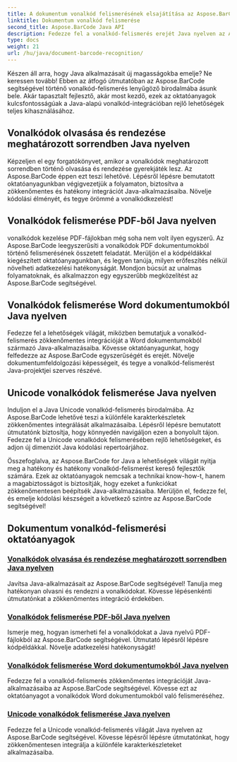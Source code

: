 ```yaml
---
title: A dokumentum vonalkód felismerésének elsajátítása az Aspose.BarCode segítségével
linktitle: Dokumentum vonalkód felismerése
second_title: Aspose.BarCode Java API
description: Fedezze fel a vonalkód-felismerés erejét Java nyelven az Aspose.BarCode segítségével! Tanulja meg a vonalkódok zökkenőmentes integrálását, olvasását és rendezését PDF-ekből, Word-dokumentumokból és Unicode-készletekből.
type: docs
weight: 21
url: /hu/java/document-barcode-recognition/
---
```


Készen áll arra, hogy Java alkalmazásait új magasságokba emelje? Ne keressen tovább! Ebben az átfogó útmutatóban az Aspose.BarCode segítségével történő vonalkód-felismerés lenyűgöző birodalmába ásunk bele. Akár tapasztalt fejlesztő, akár most kezdő, ezek az oktatóanyagok kulcsfontosságúak a Java-alapú vonalkód-integrációban rejlő lehetőségek teljes kihasználásához.

## Vonalkódok olvasása és rendezése meghatározott sorrendben Java nyelven

Képzeljen el egy forgatókönyvet, amikor a vonalkódok meghatározott sorrendben történő olvasása és rendezése gyerekjáték lesz. Az Aspose.BarCode éppen ezt teszi lehetővé. Lépésről lépésre bemutatott oktatóanyagunkban végigvezetjük a folyamaton, biztosítva a zökkenőmentes és hatékony integrációt Java-alkalmazásaiba. Növelje kódolási élményét, és tegye örömmé a vonalkódkezelést!

## Vonalkódok felismerése PDF-ből Java nyelven

vonalkódok kezelése PDF-fájlokban még soha nem volt ilyen egyszerű. Az Aspose.BarCode leegyszerűsíti a vonalkódok PDF dokumentumokból történő felismerésének összetett feladatát. Merüljön el a kódpéldákkal kiegészített oktatóanyagunkban, és legyen tanúja, milyen erőfeszítés nélkül növelheti adatkezelési hatékonyságát. Mondjon búcsút az unalmas folyamatoknak, és alkalmazzon egy egyszerűbb megközelítést az Aspose.BarCode segítségével.

## Vonalkódok felismerése Word dokumentumokból Java nyelven

Fedezze fel a lehetőségek világát, miközben bemutatjuk a vonalkód-felismerés zökkenőmentes integrációját a Word dokumentumokból származó Java-alkalmazásaiba. Kövesse oktatóanyagunkat, hogy felfedezze az Aspose.BarCode egyszerűségét és erejét. Növelje dokumentumfeldolgozási képességeit, és tegye a vonalkód-felismerést Java-projektjei szerves részévé.

## Unicode vonalkódok felismerése Java nyelven

Induljon el a Java Unicode vonalkód-felismerés birodalmába. Az Aspose.BarCode lehetővé teszi a különféle karakterkészletek zökkenőmentes integrálását alkalmazásaiba. Lépésről lépésre bemutatott útmutatónk biztosítja, hogy könnyedén navigáljon ezen a bonyolult tájon. Fedezze fel a Unicode vonalkódok felismerésében rejlő lehetőségeket, és adjon új dimenziót Java kódolási repertoárjához.

Összefoglalva, az Aspose.BarCode for Java a lehetőségek világát nyitja meg a hatékony és hatékony vonalkód-felismerést kereső fejlesztők számára. Ezek az oktatóanyagok nemcsak a technikai know-how-t, hanem a magabiztosságot is biztosítják, hogy ezeket a funkciókat zökkenőmentesen beépítsék Java-alkalmazásaiba. Merüljön el, fedezze fel, és emelje kódolási készségeit a következő szintre az Aspose.BarCode segítségével!
## Dokumentum vonalkód-felismerési oktatóanyagok
### [Vonalkódok olvasása és rendezése meghatározott sorrendben Java nyelven](./reading-sorting-barcodes-specific-order/)
Javítsa Java-alkalmazásait az Aspose.BarCode segítségével! Tanulja meg hatékonyan olvasni és rendezni a vonalkódokat. Kövesse lépésenkénti útmutatónkat a zökkenőmentes integráció érdekében.
### [Vonalkódok felismerése PDF-ből Java nyelven](./recognizing-barcodes-from-pdf/)
Ismerje meg, hogyan ismerheti fel a vonalkódokat a Java nyelvű PDF-fájlokból az Aspose.BarCode segítségével. Útmutató lépésről lépésre kódpéldákkal. Növelje adatkezelési hatékonyságát!
### [Vonalkódok felismerése Word dokumentumokból Java nyelven](./recognizing-barcodes-from-word/)
Fedezze fel a vonalkód-felismerés zökkenőmentes integrációját Java-alkalmazásaiba az Aspose.BarCode segítségével. Kövesse ezt az oktatóanyagot a vonalkódok Word dokumentumokból való felismeréséhez.
### [Unicode vonalkódok felismerése Java nyelven](./recognizing-unicode-barcodes/)
Fedezze fel a Unicode vonalkód-felismerés világát Java nyelven az Aspose.BarCode segítségével. Kövesse lépésről lépésre útmutatónkat, hogy zökkenőmentesen integrálja a különféle karakterkészleteket alkalmazásaiba.